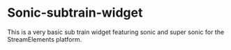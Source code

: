 # Sonic-subtrain-widget

This is a very basic sub train widget featuring sonic and super sonic for the StreamElements platform.